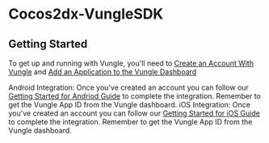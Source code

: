 # Cocos2dx-VungleSDK

## Getting Started
To get up and running with Vungle, you'll need to [Create an Account With Vungle](https://v.vungle.com/dashboard) and [Add an Application to the Vungle Dashboard](https://support.vungle.com/hc/en-us/articles/210468678)

Android Integration:
Once you've created an account you can follow our [Getting Started for Andriod Guide](https://support.vungle.com/hc/en-us/articles/227131468) to complete the integration. Remember to get the Vungle App ID from the Vungle dashboard.
iOS Integration:
Once you've created an account you can follow our [Getting Started for iOS Guide](https://support.vungle.com/hc/en-us/articles/227012127) to complete the integration. Remember to get the Vungle App ID from the Vungle dashboard.

